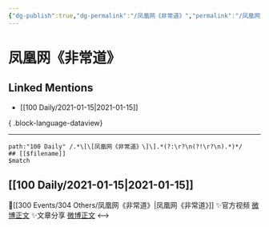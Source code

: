 ```yaml
---
{"dg-publish":true,"dg-permalink":"/凤凰网《非常道》","permalink":"/凤凰网《非常道》/","created":"2023-04-08T20:59:10.000+08:00","updated":"2023-08-24T19:30:06.688+08:00"}
---
```


# 凤凰网《非常道》

## Linked Mentions
- [[100 Daily/2021-01-15\|2021-01-15]]

{ .block-language-dataview}

---

```expander
path:"100 Daily" /.*\[\[凤凰网《非常道》\]\].*(?:\r?\n(?!\r?\n).*)*/
## [[$filename]]
$match
```
## [[100 Daily/2021-01-15\|2021-01-15]]
🌟[[300 Events/304 Others/凤凰网《非常道》\|凤凰网《非常道》]]
✨官方视频 [微博正文](https://m.weibo.cn/6466290670/4593571505902626)
✨文章分享 [微博正文](https://m.weibo.cn/6466290670/4593730399773801)
<-->